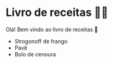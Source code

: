 # Livro de receitas :man_cook:

Olá! Bem vindo ao livro de receitas :cookie:

- Strogonoff de frango
- Pavê
- Bolo de cenoura
